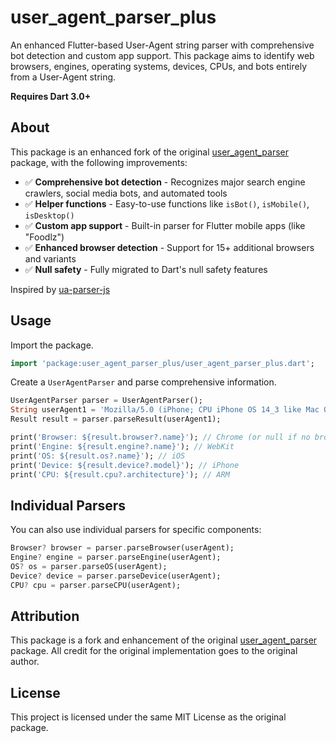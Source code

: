 # user_agent_parser_plus

An enhanced Flutter-based User-Agent string parser with comprehensive bot detection and custom app support. This package aims to identify web browsers, engines, operating systems, devices, CPUs, and bots entirely from a User-Agent string.

**Requires Dart 3.0+**

## About

This package is an enhanced fork of the original [user_agent_parser](https://pub.dev/packages/user_agent_parser) package, with the following improvements:

- ✅ **Comprehensive bot detection** - Recognizes major search engine crawlers, social media bots, and automated tools
- ✅ **Helper functions** - Easy-to-use functions like `isBot()`, `isMobile()`, `isDesktop()`
- ✅ **Custom app support** - Built-in parser for Flutter mobile apps (like "Foodlz")
- ✅ **Enhanced browser detection** - Support for 15+ additional browsers and variants
- ✅ **Null safety** - Fully migrated to Dart's null safety features

Inspired by [ua-parser-js](https://www.npmjs.com/package/ua-parser-js)

## Usage
Import the package.
```dart
import 'package:user_agent_parser_plus/user_agent_parser_plus.dart';
```

Create a `UserAgentParser` and parse comprehensive information.
```dart
UserAgentParser parser = UserAgentParser();
String userAgent1 = 'Mozilla/5.0 (iPhone; CPU iPhone OS 14_3 like Mac OS X) AppleWebKit/605.1.15 (KHTML, like Gecko) CriOS/87.0.4280.77 Mobile/15E148 Safari/604.1';
Result result = parser.parseResult(userAgent1);

print('Browser: ${result.browser?.name}'); // Chrome (or null if no browser detected)
print('Engine: ${result.engine?.name}'); // WebKit
print('OS: ${result.os?.name}'); // iOS
print('Device: ${result.device?.model}'); // iPhone
print('CPU: ${result.cpu?.architecture}'); // ARM
```

## Individual Parsers

You can also use individual parsers for specific components:

```dart
Browser? browser = parser.parseBrowser(userAgent);
Engine? engine = parser.parseEngine(userAgent);
OS? os = parser.parseOS(userAgent);
Device? device = parser.parseDevice(userAgent);
CPU? cpu = parser.parseCPU(userAgent);
```

## Attribution

This package is a fork and enhancement of the original [user_agent_parser](https://pub.dev/packages/user_agent_parser) package. All credit for the original implementation goes to the original author.

## License

This project is licensed under the same MIT License as the original package.
